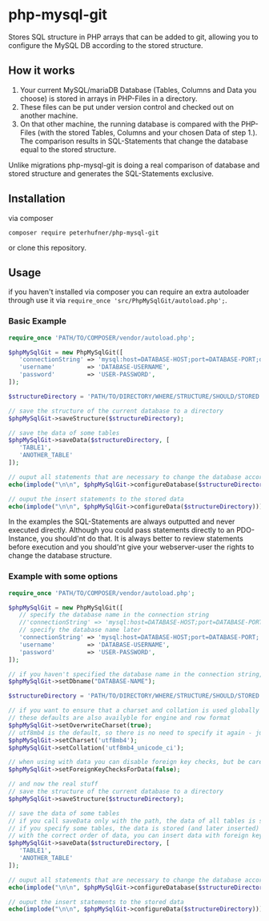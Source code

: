 # php-mysql-git
Stores SQL structure in PHP arrays that can be added to git, allowing you to configure the MySQL DB according to the stored structure.

## How it works
1. Your current MySQL/mariaDB Database (Tables, Columns and Data you choose) is stored in arrays in PHP-Files in a directory.
2. These files can be put under version control and checked out on another machine.
3. On that other machine, the running database is compared with the PHP-Files (with the stored Tables, Columns and your chosen Data of step 1.). The comparison results in SQL-Statements that change the database equal to the stored structure.

Unlike migrations php-mysql-git is doing a real comparison of database and stored structure and generates the SQL-Statements exclusive.

## Installation

via composer
    
    composer require peterhufner/php-mysql-git
    
or clone this repository.

 ## Usage
 
 if you haven't installed via composer you can require an extra autoloader through use it via ```require_once 'src/PhpMySqlGit/autoload.php';```.
 
 ### Basic Example
 ```php
 require_once 'PATH/TO/COMPOSER/vendor/autoload.php';

$phpMySqlGit = new PhpMySqlGit([
    'connectionString' => 'mysql:host=DATABASE-HOST;port=DATABASE-PORT;dbname=DATABASE-NAME',
	'username'         => 'DATABASE-USERNAME',
	'password'         => 'USER-PASSWORD',
]);

$structureDirectory = 'PATH/TO/DIRECTORY/WHERE/STRUCTURE/SHOULD/STORED';

// save the structure of the current database to a directory
$phpMySqlGit->saveStructure($structureDirectory);

// save the data of some tables
$phpMySqlGit->saveData($structureDirectory, [
	'TABLE1',
	'ANOTHER_TABLE'
]);

// ouput all statements that are necessary to change the database according to stored structure
echo(implode("\n\n", $phpMySqlGit->configureDatabase($structureDirectory)));

// ouput the insert statements to the stored data
echo(implode("\n\n", $phpMySqlGit->configureData($structureDirectory)));

```
 
In the examples the SQL-Statements are always outputted and never executed directly.
Although you could pass statements directly to an PDO-Instance, you should'nt do that.
It is always better to review statements before execution and you should'nt give your webserver-user the rights to change the database structure.
 
 ### Example with some options
 ```php
require_once 'PATH/TO/COMPOSER/vendor/autoload.php';

$phpMySqlGit = new PhpMySqlGit([
    // specify the database name in the connection string
    //'connectionString' => 'mysql:host=DATABASE-HOST;port=DATABASE-PORT;dbname=DATABASE-NAME',
    // specify the database name later
	'connectionString' => 'mysql:host=DATABASE-HOST;port=DATABASE-PORT;',
	'username'         => 'DATABASE-USERNAME',
	'password'         => 'USER-PASSWORD',
]);

// if you haven't specified the database name in the connection string, then do it here
$phpMySqlGit->setDbname("DATABASE-NAME");

$structureDirectory = 'PATH/TO/DIRECTORY/WHERE/STRUCTURE/SHOULD/STORED';

// if you want to ensure that a charset and collation is used globally ignoring the local used
// these defaults are also availyble for engine and row format
$phpMySqlGit->setOverwriteCharset(true);
// utf8mb4 is the default, so there is no need to specify it again - just here to demonstrate
$phpMySqlGit->setCharset('utf8mb4');
$phpMySqlGit->setCollation('utf8mb4_unicode_ci');

// when using with data you can disable foreign key checks, but be careful it can damage the database when data is not consistent
$phpMySqlGit->setForeignKeyChecksForData(false);

// and now the real stuff
// save the structure of the current database to a directory
$phpMySqlGit->saveStructure($structureDirectory);

// save the data of some tables
// if you call saveData only with the path, the data of all tables is saved
// if you specify some tables, the data is stored (and later inserted) in order of the appearance in the array
// with the correct order of data, you can insert data with foreign key checks enabled
$phpMySqlGit->saveData($structureDirectory, [
	'TABLE1',
	'ANOTHER_TABLE'
]);

// ouput all statements that are necessary to change the database according to stored structure
echo(implode("\n\n", $phpMySqlGit->configureDatabase($structureDirectory)));

// ouput the insert statements to the stored data
echo(implode("\n\n", $phpMySqlGit->configureData($structureDirectory)));

```